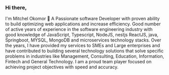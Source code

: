 ### Hi there,
I'm Mitchel Okomor 👋
A Passionate software Developer with proven ability to build optimizing web applications and increase efficiency.
Good number of active years of experience in the software engineering industry with good knowledge of JavaScript, Typescript, NodeJS, nestjs ReactJS, java, Springboot,  MYSQL, MongoDB and microservices technology stacks. 
Over the years, I have provided my services to SMEs and Large enterprises and have contributed to building several technology solutions that solve specific problems in industries like Management, Consulting, Education, Information, Fintech and General Technology.
I am a proud team player focused on achieving project objectives with speed and accuracy.
<!--
**mitchel-okomor/mitchel-okomor** is a ✨ _special_ ✨ repository because its `README.md` (this file) appears on your GitHub profile.

Here are some ideas to get you started:

- 🔭 I’m currently working on ...
- 🌱 I’m currently learning Java
- 👯 I’m looking to collaborate on ...
- 🤔 I’m looking for help with ...
- 💬 Ask me about ...
- 📫 How to reach me: ...
- 😄 Pronouns: ...
- ⚡ Fun fact: ...
- [![Mitch's GitHub stats](https://github-readme-stats.vercel.app/api?username=mitchel-okomor&theme=dark)](https://github.com/mitchel-okomor/github-readme-stats)
-->


